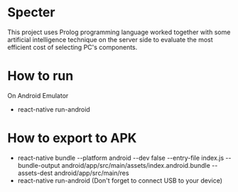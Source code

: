 # Specter

This project uses Prolog programming language worked together with some artificial 
intelligence technique on the server side to evaluate the most efficient cost of selecting PC's components.

# How to run 
On Android Emulator
- react-native run-android

# How to export to APK
- react-native bundle --platform android --dev false --entry-file index.js --bundle-output 
        android/app/src/main/assets/index.android.bundle --assets-dest android/app/src/main/res
- react-native run-android (Don't forget to connect USB to your device)
